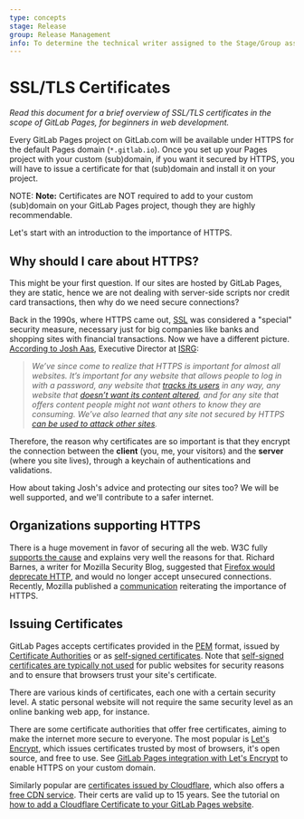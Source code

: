 ```yaml
---
type: concepts
stage: Release
group: Release Management
info: To determine the technical writer assigned to the Stage/Group associated with this page, see https://about.gitlab.com/handbook/engineering/ux/technical-writing/#designated-technical-writers
---
```


# SSL/TLS Certificates

_Read this document for a brief overview of SSL/TLS certificates in
the scope of GitLab Pages, for beginners in web development._

Every GitLab Pages project on GitLab.com will be available under
HTTPS for the default Pages domain (`*.gitlab.io`). Once you set
up your Pages project with your custom (sub)domain, if you want
it secured by HTTPS, you will have to issue a certificate for that
(sub)domain and install it on your project.

NOTE: **Note:**
Certificates are NOT required to add to your custom
(sub)domain on your GitLab Pages project, though they are
highly recommendable.

Let's start with an introduction to the importance of HTTPS.

## Why should I care about HTTPS?

This might be your first question. If our sites are hosted by GitLab Pages,
they are static, hence we are not dealing with server-side scripts
nor credit card transactions, then why do we need secure connections?

Back in the 1990s, where HTTPS came out, [SSL](https://en.wikipedia.org/wiki/Transport_Layer_Security#SSL_1.0.2C_2.0_and_3.0) was considered a "special"
security measure, necessary just for big companies like banks and shopping sites
with financial transactions.
Now we have a different picture. [According to Josh Aas](https://letsencrypt.org/2015/10/29/phishing-and-malware.html), Executive Director at [ISRG](https://en.wikipedia.org/wiki/Internet_Security_Research_Group):

> _We’ve since come to realize that HTTPS is important for almost all websites. It’s important for any website that allows people to log in with a password, any website that [tracks its users](https://www.washingtonpost.com/news/the-switch/wp/2013/12/10/nsa-uses-google-cookies-to-pinpoint-targets-for-hacking/) in any way, any website that [doesn’t want its content altered](https://arstechnica.com/tech-policy/2014/09/why-comcasts-javascript-ad-injections-threaten-security-net-neutrality/), and for any site that offers content people might not want others to know they are consuming. We’ve also learned that any site not secured by HTTPS [can be used to attack other sites](https://krebsonsecurity.com/2015/04/dont-be-fodder-for-chinas-great-cannon/)._

Therefore, the reason why certificates are so important is that they encrypt
the connection between the **client** (you, me, your visitors)
and the **server** (where you site lives), through a keychain of
authentications and validations.

How about taking Josh's advice and protecting our sites too? We will be
well supported, and we'll contribute to a safer internet.

## Organizations supporting HTTPS

There is a huge movement in favor of securing all the web. W3C fully
[supports the cause](https://w3ctag.github.io/web-https/) and explains very well
the reasons for that. Richard Barnes, a writer for Mozilla Security Blog,
suggested that [Firefox would deprecate HTTP](https://blog.mozilla.org/security/2015/04/30/deprecating-non-secure-http/),
and would no longer accept unsecured connections. Recently, Mozilla published a
[communication](https://blog.mozilla.org/security/2016/03/29/march-2016-ca-communication/)
reiterating the importance of HTTPS.

## Issuing Certificates

GitLab Pages accepts certificates provided in the [PEM](https://knowledge.digicert.com/quovadis.html) format, issued by
[Certificate Authorities](https://en.wikipedia.org/wiki/Certificate_authority) or as
[self-signed certificates](https://en.wikipedia.org/wiki/Self-signed_certificate). Note that [self-signed certificates are typically not used](https://www.mcafee.com/blogs/other-blogs/mcafee-labs/self-signed-certificates-secure-so-why-ban/)
for public websites for security reasons and to ensure that browsers trust your site's certificate.

There are various kinds of certificates, each one
with a certain security level. A static personal website will
not require the same security level as an online banking web app,
for instance.

There are some certificate authorities that
offer free certificates, aiming to make the internet more secure
to everyone. The most popular is [Let's Encrypt](https://letsencrypt.org/),
which issues certificates trusted by most of browsers, it's open
source, and free to use. See [GitLab Pages integration with Let's Encrypt](../custom_domains_ssl_tls_certification/lets_encrypt_integration.md) to enable HTTPS on your custom domain.

Similarly popular are [certificates issued by Cloudflare](https://www.cloudflare.com/ssl/),
which also offers a [free CDN service](https://blog.cloudflare.com/cloudflares-free-cdn-and-you/).
Their certs are valid up to 15 years. See the tutorial on
[how to add a Cloudflare Certificate to your GitLab Pages website](https://about.gitlab.com/blog/2017/02/07/setting-up-gitlab-pages-with-cloudflare-certificates/).
